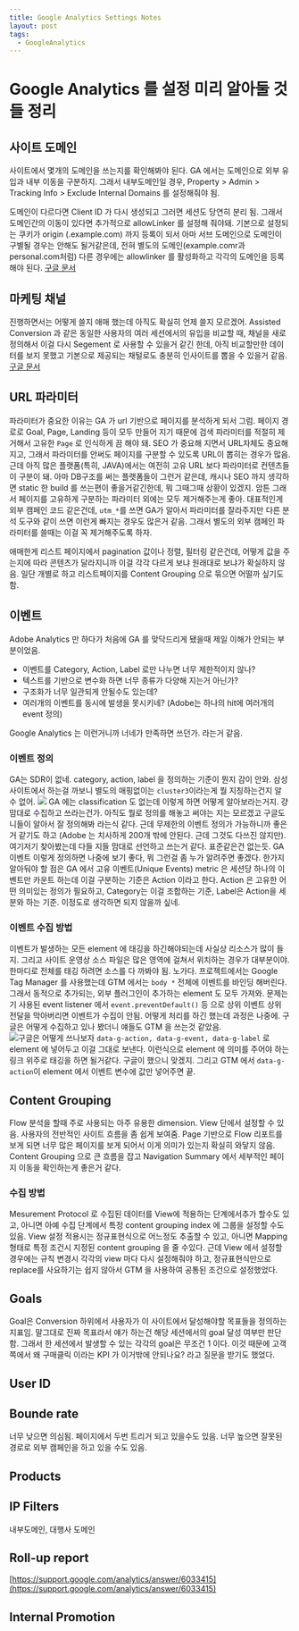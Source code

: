 ```yaml
---
title: Google Analytics Settings Notes
layout: post
tags:
  - GoogleAnalytics
---
```


# Google Analytics 를 설정 미리 알아둘 것들 정리

## 사이트 도메인

사이트에서 몇개의 도메인을 쓰는지를 확인해봐야 된다. GA 에서는 도메인으로 외부 유입과 내부 이동을 구분하지. 그래서 내부도메인일 경우, Property &gt; Admin &gt; Tracking Info &gt; Exclude Internal Domains 를 설정해줘야 됨.

도메인이 다르다면 Client ID 가 다시 생성되고 그러면 세션도 당연히 분리 됨. 그래서 도메인간의 이동이 있다면 추가적으로 allowLinker 를 설정해 줘야돼. 기본으로 설정되는 쿠키가 origin \(.example.com\) 까지 등록이 되서 아마 서브 도메인으로 도메인이 구별될 경우는 안해도 될거같은데, 전혀 별도의 도메인\(example.comr과 personal.com처럼\) 다른 경우에는 allowlinker 를 활성화하고 각각의 도메인을 등록해야 된다. [구글 문서](https://support.google.com/analytics/answer/1034342?hl=ko)

## 마케팅 채널

진행하면서는 어떻게 쓸지 애매 했는데 아직도 확실히 언제 쓸지 모르겠어. Assisted Conversion 과 같은 동일한 사용자의 여러 세션에서의 유입을 비교할 때, 채널을 새로 정의해서 이걸 다시 Segement 로 사용할 수 있을거 같긴 한데, 아직 비교할만한 데이터를 보지 못했고 기본으로 제공되는 채털로도 충분히 인사이트를 뽑을 수 있을거 같음. [구글 문서](https://support.google.com/analytics/answer/6010097?hl=ko)

## URL 파라미터

파라미터가 중요한 이유는 GA 가 url 기반으로 페이지를 분석하게 되서 그럼. 페이지 경로로 Goal, Page, Landing 등이 모두 만들어 지기 때문에 검색 파라미터를 적절히 제거해서 고유한 `Page` 로 인식하게 끔 해야 돼. SEO 가 중요해 지면서 URL자체도 중요해지고, 그래서 파라미터를 안써도 페이지를 구분할 수 있도록 URL이 뽑히는 경우가 많음. 근데 아직 많은 플랫폼\(특히, JAVA\)에서는 여전히 고유 URL 보다 파라미터로 컨텐츠들이 구분이 돼. 아마 DB구조를 써는 플랫폼들이 그런거 같은데, 캐시나 SEO 까지 생각하면 static 한 build 를 쓰는편이 좋을거같긴한데, 뭐 그때그때 상황이 있겠지. 암튼 그래서 페이지를 고유하게 구분하는 파라미터 외에는 모두 제거해주는게 좋아. 대표적인게 외부 캠페인 코드 같은건데, `utm_*`를 쓰면 GA가 알아서 파라미터를 잘라주지만 다른 분석 도구와 같이 쓰면 이런게 빠지는 경우도 많은거 같음. 그래서 별도의 외부 캠페인 파라미터를 쓸때는 이걸 꼭 제거해주도록 하자.

애매한게 리스트 페이지에서 pagination 값이나 정렬, 필터링 같은건데, 어떻게 값을 주는지에 따라 콘텐츠가 달라지니까 이걸 각각 다르게 보냐 원래대로 보냐가 확실하지 않음. 일단 개별로 하고 리스트페이지를 Content Grouping 으로 묶으면 어떨까 싶기도 함.

## 이벤트

Adobe Analytics 만 하다가 처음에 GA 를 맞닥드리게 됐을때 제일 이해가 안되는 부분이었음.

* 이벤트를 Category, Action, Label 로만 나누면 너무 제한적이지 않나?
* 텍스트를 기반으로 변수화 하면 너무 종류가 다양해 지는거 아닌가?
* 구조화가 너무 일관되게 안될수도 있는데?
* 여러개의 이벤트를 동시에 발생을 못시키네? \(Adobe는 하나의 hit에 여러개의 event 정의\)

Google Analytics 는 이런거니까 너네가 만족하면 쓰던가. 라는거 같음.

### 이벤트 정의

GA는 SDR이 없네. category, action, label 을 정의하는 기준이 뭔지 감이 안와. 삼성 사이트에서 하는걸 까보니 별도의 매핑없이는 `cluster3`이라는게 뭘 지칭하는건지 알 수 없어. ![](https://github.com/daehwann/blog/tree/7199408a396862e51dfd21bdfb3986f9d5a7fa35/_posts/%7B%7B%20site.baseurl%20%7D%7D/public/img/ga/event-definitino-on-samsung.png) GA 에는 classification 도 없는데 이렇게 하면 어떻게 알아보라는거지. 걍 맘대로 수집하고 쓰라는건가. 아직도 뭘로 정의를 해놓고 써야는 지는 모르겠고 구글도 니들이 알아서 잘 정의해봐 라는식 같다. 근데 무제한의 이벤트 정의가 가능하니까 좋은거 같기도 하고 \(Adobe 는 치사하게 200개 밖에 안된다. 근데 그것도 다쓰진 않지만\). 여기저기 찾아봤는데 다들 지들 맘대로 선언하고 쓰는거 같다. 표준같은건 없는듯. GA 이벤트 이렇게 정의하면 나중에 보기 좋다, 뭐 그런걸 좀 누가 알려주면 좋겠다. 한가지 알아둬야 할 점은 GA 에서 고유 이벤트\(Unique Events\) metric 은 세션당 하나의 이벤트만 카운트 하는데 이걸 구분하는 기준은 Action 이라고 한다. Action 은 고유한 어떤 의미있는 정의가 필요하고, Category는 이걸 조합하는 기준, Label은 Action을 세분와 하는 기준. 이정도로 생각하면 되지 않을까 싶네.

### 이벤트 수집 방법

이벤트가 발생하는 모든 element 에 태깅을 하긴해야되는데 사실상 리소스가 많이 들지. 그리고 사이트 운영상 소스 파일은 많은 영역에 걸쳐서 위치하는 경우가 대부분이야. 한마디로 전체를 태깅 하려면 소스를 다 까봐야 됨. 노가다. 프로젝트에서는 Google Tag Manager 를 사용했는데 GTM 에서는 `body *` 전체에 이벤트를 바인딩 해버린다. 그래서 동적으로 추가되는, 외부 플러그인이 추가하는 element 도 모두 가져와. 문제는 기 사용된 event listener 에서 `event.preventDefault()` 등 으로 상위 이벤트 상위 전달을 막아버리면 이벤트가 수집이 안됨. 어떻게 처리를 하긴 했는데 과정은 나중에. 구글은 어떻게 수집하고 있나 봤더니 얘들도 GTM 을 쓰는것 같았음. ![&#xAD6C;&#xAE00;&#xC740; &#xC5B4;&#xB5BB;&#xAC8C; &#xC4F0;&#xB098;&#xBCF4;&#xC790;](https://github.com/daehwann/blog/tree/7199408a396862e51dfd21bdfb3986f9d5a7fa35/_posts/%7B%7B%20site.baseurl%20%7D%7D/public/img/ga/how-they-define-event.png) `data-g-action, data-g-event, data-g-label` 로 element 에 넣어두고 이걸 그대로 보낸다. 이런식으로 element 에 의미를 주어야 하는 링크 위주로 태깅을 하면 될거같다. 구글이 했으니 맞겠지. 그리고 GTM 에서 `data-g-action`이 element 에서 이벤트 변수에 값만 넣어주면 끝.

## Content Grouping

Flow 분석을 할때 주로 사용되는 아주 유용한 dimension. View 단에서 설정할 수 있음. 사용자의 전반적인 사이트 흐름을 좀 쉽게 보여줌. Page 기반으로 Flow 리포트를 보게 되면 너무 많은 페이지를 보게 되어서 이게 의미가 있는지 확실히 와닿지 않음. Content Grouping 으로 큰 흐름을 잡고 Navigation Summary 에서 세부적인 페이지 이동을 확인하는게 좋은거 같다.

### 수집 방법

Mesurement Protocol 로 수집된 데이터를 View에 적용하는 단계에서추가 할수도 있고, 아니면 아예 수집 단계에서 특정 content grouping index 에 그룹을 설정할 수도 있음. View 설정 적용시는 정규표현식으로 어느정도 추출할 수 있고, 아니면 Mapping 형태로 특정 조건시 지정된 content grouping 을 줄 수있다. 근데 View 에서 설정할 경우에는 규칙 변경시 각각의 view 마다 다시 설정해줘야 하고, 정규표현식만으로 replace를 사요하기는 쉽지 않아서 GTM 을 사용하여 공통된 조건으로 설정했었다.

## Goals

Goal은 Conversion 하위에서 사용자가 이 사이트에서 달성해야할 목표들을 정의하는 지표임. 말그대로 진짜 목표라서 얘가 하는건 해당 세션에서의 goal 달성 여부만 판단함. 그래서 한 세션에서 발생할 수 있는 각각의 goal은 무조건 1 이다. 이것 때문에 고객쪽에서 왜 구매클릭 이라는 KPI 가 이거밖에 안되나요? 라고 질문을 받기도 했었다.

## User ID

## Bounde rate

너무 낮으면 의심됨. 페이지에서 두번 트리거 되고 있을수도 있음. 너무 높으면 잘못된 경로로 외부 캠페인을 하고 있을 수도 있음.

## Products

## IP Filters

내부도메인, 대행사 도메인

## Roll-up report

[https://support.google.com/analytics/answer/6033415](https://support.google.com/analytics/answer/6033415)

## Internal Promotion

